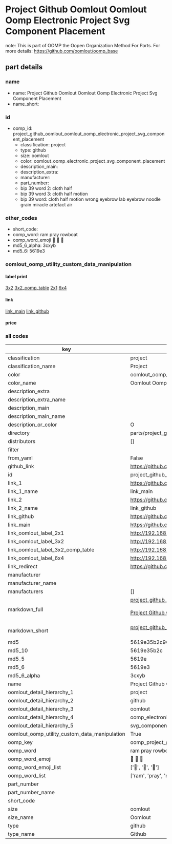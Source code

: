 # Project Github Oomlout Oomlout Oomp Electronic Project Svg Component Placement  

note: This is part of OOMP the Oopen Organization Method For Parts. For more details: https://github.com/oomlout/oomp_base

##  part details
  







### name
* name: Project Github Oomlout Oomlout Oomp Electronic Project Svg Component Placement
* name_short: 
### id
* oomp_id: project_github_oomlout_oomlout_oomp_electronic_project_svg_component_placement
  * classification: project
  * type: github
  * size: oomlout
  * color: oomlout_oomp_electronic_project_svg_component_placement
  * description_main: 
  * description_extra: 
  * manufacturer: 
  * part_number: 
  * bip 39 word 2: cloth half
  * bip 39 word 3: cloth half motion
  * bip 39 word: cloth half motion wrong eyebrow lab eyebrow noodle grain miracle artefact air

### other_codes
* short_code: 
* oomp_word: ram pray rowboat
* oomp_word_emoji :ram: :pray: :rowboat:
* md5_6_alpha: 3cxyb
* md5_6: 5619e3






### oomlout_oomp_utility_custom_data_manipulation
#### label print
[3x2](http://192.168.1.245:1112/?label=oomp%203cxyb)
[3x2_oomp_table](http://192.168.1.108:1112/?label=oomp%203cxyb)
[2x1](http://192.168.1.242:1112/?label=oomp%203cxyb)
[6x4](http://192.168.1.55:1112/?label=oomp%203cxyb)    

#### link

[link_main](https://github.com/oomlout/oomlout_oomp_version_1_messy/tree/main/parts/project_github_oomlout_oomlout_oomp_electronic_project_svg_component_placement) [link_github](https://github.com/oomlout/oomlout_oomp_version_1_messy/tree/main/parts/project_github_oomlout_oomlout_oomp_electronic_project_svg_component_placement)                             

#### price







### all codes 
| key | value |  
| --- | --- |  
| classification | project |  
| classification_name | Project |  
| color | oomlout_oomp_electronic_project_svg_component_placement |  
| color_name | Oomlout Oomp Electronic Project Svg Component Placement |  
| description_extra |  |  
| description_extra_name |  |  
| description_main |  |  
| description_main_name |  |  
| description_or_color | O  |  
| directory | parts/project_github_oomlout_oomlout_oomp_electronic_project_svg_component_placement |  
| distributors | [] |  
| filter |  |  
| from_yaml | False |  
| github_link | https://github.com/oomlout/oomlout_oomp_part_src/tree/main/parts/project_github_oomlout_oomlout_oomp_electronic_project_svg_component_placement |  
| id | project_github_oomlout_oomlout_oomp_electronic_project_svg_component_placement |  
| link_1 | https://github.com/oomlout/oomlout_oomp_version_1_messy/tree/main/parts/project_github_oomlout_oomlout_oomp_electronic_project_svg_component_placement |  
| link_1_name | link_main |  
| link_2 | https://github.com/oomlout/oomlout_oomp_version_1_messy/tree/main/parts/project_github_oomlout_oomlout_oomp_electronic_project_svg_component_placement |  
| link_2_name | link_github |  
| link_github | https://github.com/oomlout/oomlout_oomp_version_1_messy/tree/main/parts/project_github_oomlout_oomlout_oomp_electronic_project_svg_component_placement |  
| link_main | https://github.com/oomlout/oomlout_oomp_version_1_messy/tree/main/parts/project_github_oomlout_oomlout_oomp_electronic_project_svg_component_placement |  
| link_oomlout_label_2x1 | http://192.168.1.242:1112/?label=oomp%203cxyb |  
| link_oomlout_label_3x2 | http://192.168.1.245:1112/?label=oomp%203cxyb |  
| link_oomlout_label_3x2_oomp_table | http://192.168.1.108:1112/?label=oomp%203cxyb |  
| link_oomlout_label_6x4 | http://192.168.1.55:1112/?label=oomp%203cxyb |  
| link_redirect | https://github.com/oomlout/oomlout_oomp_version_1_messy/tree/main/parts/project_github_oomlout_oomlout_oomp_electronic_project_svg_component_placement |  
| manufacturer |  |  
| manufacturer_name |  |  
| manufacturers | [] |  
| markdown_full | [project_github_oomlout_oomlout_oomp_electronic_project_svg_component_placement](none)<br>[](none)<br>[Project Github Oomlout Oomlout Oomp Electronic Project Svg Component Placement](none)<br><br> |  
| markdown_short | [project_github_oomlout_oomlout_oomp_electronic_project_svg_component_placement](none)<br><br> |  
| md5 | 5619e35b2c960a29f028afeb209a195e |  
| md5_10 | 5619e35b2c |  
| md5_5 | 5619e |  
| md5_6 | 5619e3 |  
| md5_6_alpha | 3cxyb |  
| name | Project Github Oomlout Oomlout Oomp Electronic Project Svg Component Placement |  
| oomlout_detail_hierarchy_1 | project |  
| oomlout_detail_hierarchy_2 | github |  
| oomlout_detail_hierarchy_3 | oomlout |  
| oomlout_detail_hierarchy_4 | oomp_electronic_project |  
| oomlout_detail_hierarchy_5 | svg_component_placement |  
| oomlout_oomp_utility_custom_data_manipulation | True |  
| oomp_key | oomp_project_github_oomlout_oomlout_oomp_electronic_project_svg_component_placement |  
| oomp_word | ram pray rowboat |  
| oomp_word_emoji | :ram: :pray: :rowboat: |  
| oomp_word_emoji_list | [':ram:', ':pray:', ':rowboat:'] |  
| oomp_word_list | ['ram', 'pray', 'rowboat'] |  
| part_number |  |  
| part_number_name |  |  
| short_code |  |  
| size | oomlout |  
| size_name | Oomlout |  
| type | github |  
| type_name | Github |  
